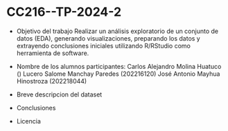 # CC216--TP-2024-2

- Objetivo del trabajo
Realizar un análisis exploratorio de un conjunto de datos (EDA), generando visualizaciones, preparando los datos y extrayendo conclusiones iniciales utilizando R/RStudio como herramienta de software.

- Nombre de los alumnos participantes:
  Carlos Alejandro Molina Huatuco ()
  Lucero Salome Manchay Paredes (202216120)
  José Antonio Mayhua Hinostroza (202218044)

- Breve descripcion del dataset



- Conclusiones



- Licencia 
